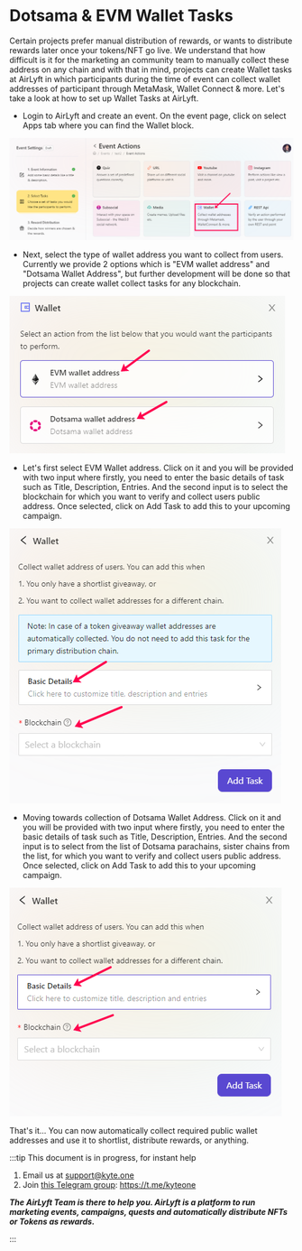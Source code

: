# Dotsama & EVM Wallet Tasks

Certain projects prefer manual distribution of rewards, or wants to distribute rewards later once your tokens/NFT go live. We understand that how difficult is it for the marketing an community team to manually collect these address on any chain and with that in mind, projects can create Wallet tasks at AirLyft in which participants during the time of event can collect wallet addresses of participant through MetaMask, Wallet Connect & more. Let's take a look at how to set up Wallet Tasks at AirLyft.

- Login to AirLyft and create an event. On the event page, click on select Apps tab where you can find the Wallet block. 

![Wallet Main](../../../images/WalletMain.png)

- Next, select the type of wallet address you want to collect from users. Currently we provide 2 options which is "EVM wallet address" and "Dotsama Wallet Address", but further development will be done so that projects can create wallet collect tasks for any blockchain. 

![Wallet Options](../../../images/WalletEvmDotsama.png)

- Let's first select EVM Wallet address. Click on it and you will be provided with two input where firstly, you need to enter the basic details of task such as Title, Description, Entries. And the second input is to select the blockchain for which you want to verify and collect users public address. Once selected, click on Add Task to add this to your upcoming campaign.

![EVM Wallet Address Collect](../../../images/EVMWalletCollect.png)

- Moving towards collection of Dotsama Wallet Address. Click on it and you will be provided with two input where firstly, you need to enter the basic details of task such as Title, Description, Entries. And the second input is to select from the list of Dotsama parachains, sister chains from the list, for which you want to verify and collect users public address. Once selected, click on Add Task to add this to your upcoming campaign.

![Dotsama Wallet Collect](../../../images/DotsamaWalletCollect.png)

That's it... You can now automatically collect required public wallet addresses and use it to shortlist, distribute rewards, or anything.

:::tip This document is in progress, for instant help

1. Email us at support@kyte.one
2. Join [this Telegram group](https://t.me/kyteone): https://t.me/kyteone

**_The AirLyft Team is there to help you. AirLyft is a platform to run marketing events, campaigns, quests and automatically distribute NFTs or Tokens as rewards._**

:::